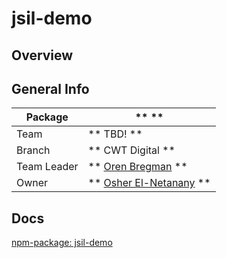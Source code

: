 # jsil-demo

## Overview



## General Info

 Package     | **  **
 ----------- | --------------------------
 Team        | ** TBD! **
 Branch      | ** CWT Digital **
 Team Leader | ** [Oren Bregman](https://carlsonwagonlit.jiveon.com/people/U005OXB) **
 Owner       | ** [Osher El-Netanany](https://carlsonwagonlit.jiveon.com/people/u002oxe) **


## Docs

[npm-package: jsil-demo](https://carlsonwagonlit.jiveon.com/docs/DOC-????)
